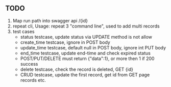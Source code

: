 TODO
--
1. Map run path into swagger api /{id}
2. repeat cli, Usage: repeat 3 "command line", used to add multi records
3. test cases
   - status testcase, update status via UPDATE method is not allow
   - create_time testcase, ignore in POST body
   - update_time testcase, default null in POST body, ignore int PUT body
   - end_time testcase, update end-time and check expired status
   - POST/PUT/DELETE must return {"data":1}, or more then 1 if 200 success
   - delete testcase, check the record is deleted, GET {id}
   - CRUD testcase, update the first record, get id from GET page records etc.

